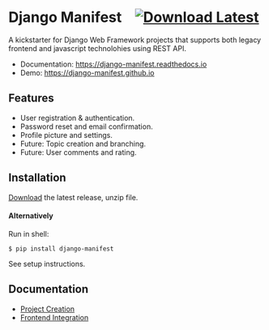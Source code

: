 # Django Manifest    [![Download Latest][image]][link]

[image]: https://img.shields.io/badge/Coverage-100%-success
[link]: https://github.com/ozgurgunes/Django-Manifest/releases/latest/download/django-manifest.zip


A kickstarter for Django Web Framework projects that supports both legacy frontend and javascript technolohies using REST API.

* Documentation: https://django-manifest.readthedocs.io
* Demo: https://django-manifest.github.io

## Features

* User registration & authentication.
* Password reset and email confirmation.
* Profile picture and settings.
* Future: Topic creation and branching.
* Future: User comments and rating.

## Installation

[Download][link] the latest release, unzip file.

#### Alternatively

Run in shell:

```
$ pip install django-manifest

```

See setup instructions.

## Documentation

* [Project Creation](https://django-manifest.readthedocs.io)
* [Frontend Integration](https://django-manifest.readthedocs.io)
